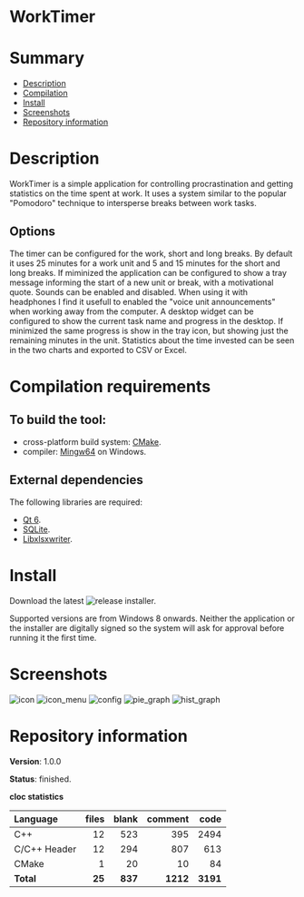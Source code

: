 
WorkTimer
=========

# Summary
- [Description](#description)
- [Compilation](#compilation-requirements)
- [Install](#install)
- [Screenshots](#screenshots)
- [Repository information](#repository-information)

# Description
WorkTimer is a simple application for controlling procrastination and getting statistics on the time spent at work. It uses a system similar to the popular "Pomodoro" technique to intersperse breaks between work tasks.

## Options
The timer can be configured for the work, short and long breaks. By default it uses 25 minutes for a work unit and 5 and 15 minutes for the short and long breaks. 
If miminized the application can be configured to show a tray message informing the start of a new unit or break, with a motivational quote.
Sounds can be enabled and disabled. When using it with headphones I find it usefull to enabled the "voice unit announcements" when working away from the computer. 
A desktop widget can be configured to show the current task name and progress in the desktop. If minimized the same progress is show in the tray icon, but showing just the remaining minutes in the unit.
Statistics about the time invested can be seen in the two charts and exported to CSV or Excel. 


# Compilation requirements
## To build the tool:
* cross-platform build system: [CMake](http://www.cmake.org/cmake/resources/software.html).
* compiler: [Mingw64](http://sourceforge.net/projects/mingw-w64/) on Windows.

## External dependencies
The following libraries are required:
* [Qt 6](http://www.qt.io/).
* [SQLite](https://www.sqlite.org/).
* [Libxlsxwriter](https://github.com/jmcnamara/libxlsxwriter/).

# Install
Download the latest ![release](https://github.com/FelixdelasPozas/WorkTimer/releases/) installer.

Supported versions are from Windows 8 onwards. Neither the application or the installer are digitally signed so the system will ask for approval before running it the first time.

# Screenshots

![icon]()
![icon_menu]()
![config]()
![pie_graph]()
![hist_graph]()

# Repository information

**Version**: 1.0.0

**Status**: finished.

**cloc statistics**

| Language                     |files          |blank      |comment       |code      |
|:-----------------------------|--------------:|----------:|-------------:|---------:|
| C++                          |  12           |  523      |   395        | 2494     |
| C/C++ Header                 |  12           |  294      |   807        |  613     |
| CMake                        |   1           |   20      |    10        |   84     |
| **Total**                    | **25**        | **837**   | **1212**     | **3191** |
